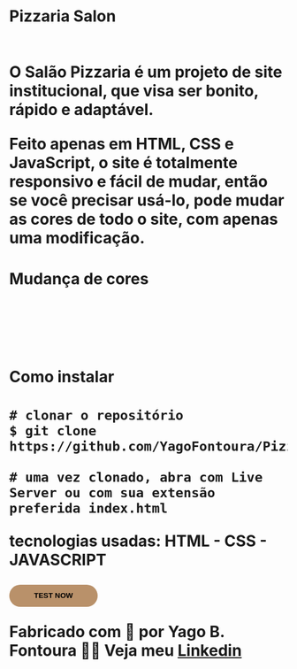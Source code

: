 <h1>Pizzaria <strong>Salon</strong><h1>
<img  src="./assets/readme/Site.gif" alt="">
<p>O Salão Pizzaria é um projeto de site institucional, que visa ser bonito, rápido e adaptável.

Feito apenas em HTML, CSS e JavaScript, o site é totalmente responsivo e fácil de mudar, então se você precisar usá-lo, pode mudar as cores de todo o site, com apenas uma modificação.</p>

<h1> Mudança de cores</h1>
<img  src="./assets/readme/Site-colorido.gif" alt="">


</br>
</br>
</br>
</br>
</br>
</br>
<h1>Como instalar<h1>

```
# clonar o repositório
$ git clone https://github.com/YagoFontoura/PizzariaSalon.git

# uma vez clonado, abra com Live Server ou com sua extensão preferida index.html

```


<p>tecnologias usadas: HTML - CSS - JAVASCRIPT</p>



<a href="https://yagofontoura.github.io/PizzariaSalon/" target="_blank"><button style=" width: 160px; height:40px; background: #b9916a; border-radius:20px; border:none; font-weight: bold; "> TEST NOW</button></a>

<p>Fabricado com 💜 por Yago B. Fontoura 👋🏼 Veja meu <a href="https://www.linkedin.com/in/yago-fontoura/">Linkedin</a></p>
